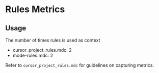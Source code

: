 # Rules Metrics

## Usage

The number of times rules is used as context

- cursor_project_rules.mdc: 2
- mode-rules.mdc: 2

Refer to `cursor_project_rules.mdc` for guidelines on capturing metrics.
